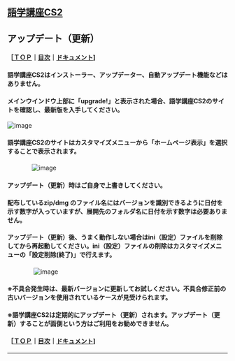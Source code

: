 ## [語学講座CS2](https://csreviser.github.io/CaptureStream2/) 
## アップデート（更新） 　　　
#### ［[ＴＯＰ](./)**｜**[目次](./#目次)**｜**[ドキュメント](./#ドキュメント-1)]
#### 語学講座CS2はインストーラー、アップデーター、自動アップデート機能などはありません。
#### メインウインドウ上部に「upgrade!」と表示された場合、語学講座CS2のサイトを確認し、最新版を入手してください。
![image](https://github.com/user-attachments/assets/db5d81e0-5f3e-4898-a72d-a0c35a4e42bc)
#### 語学講座CS2のサイトはカスタマイズメニューから「ホームページ表示」を選択することで表示されます。
　　　　![image](https://github.com/user-attachments/assets/8bee9831-8795-4e76-8118-0e5ab9398c41)          

####                        
#### アップデート（更新）時はご自身で上書きしてください。 
#### 配布しているzip/dmg のファイル名にはバージョンを識別できるように日付を示す数字が入っていますが、展開先のフォルダ名に日付を示す数字は必要ありません。
#### アップデート（更新）後、うまく動作しない場合はini（設定）ファイルを削除してから再起動してください。ini（設定）ファイルの削除はカスタマイズメニューの「設定削除(終了)」で行えます。
　　　　 ![image](https://github.com/user-attachments/assets/0ee50b13-fa8e-4afc-9bfa-ab7145997971)        
#### ※不具合発生時は、最新バージョンに更新してお試しください。不具合修正前の古いバージョンを使用されているケースが見受けられます。
#### ※語学講座CS2は定期的にアップデート（更新）されます。アップデート（更新）することが面倒という方はご利用をお勧めできません。

#### ［[ＴＯＰ](./)**｜**[目次](./#目次)**｜**[ドキュメント](./#ドキュメント-1)]

***
 <link rel="shortcut icon" type="image/x-icon" href="https://avatars.githubusercontent.com/u/46049273?v=4">
 <meta name="twitter:image:src" content="https://avatars.githubusercontent.com/u/46049273?v=4">


